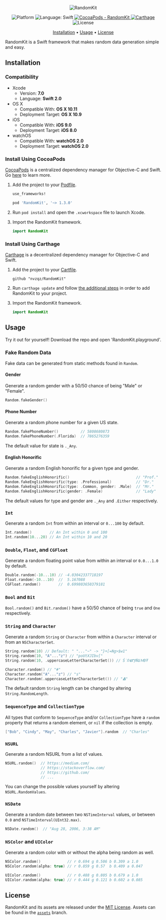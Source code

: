 <p align="center">
    <img src="https://github.com/nvzqz/RandomKit/raw/assets/banner.png" alt="RandomKit">
</p>

<p align="center">
    <img src="https://img.shields.io/badge/platform-osx%20%7C%20ios%20%7C%20watchos-lightgrey.svg"
         alt="Platform">
    <img src="https://img.shields.io/badge/language-swift-orange.svg"
         alt="Language: Swift">
    <a href="https://cocoapods.org/pods/RandomKit">
        <img src="https://img.shields.io/cocoapods/v/RandomKit.svg"
             alt="CocoaPods - RandomKit">
    </a>
    <a href="https://github.com/Carthage/Carthage">
        <img src="https://img.shields.io/badge/Carthage-compatible-4BC51D.svg?style=flat"
             alt="Carthage">
    </a>
    <img src="https://img.shields.io/badge/license-MIT-000000.svg"
         alt="License">
</p>

<p align="center">
    <a href="#installation">Installation</a>
  • <a href="#usage">Usage</a>
  • <a href="#license">License</a>
</p>

RandomKit is a Swift framework that makes random data generation simple and easy.

## Installation

### Compatibility

- Xcode
    - Version:  **7.0**
    - Language: **Swift 2.0**
- OS X
    - Compatible With:   **OS X 10.11**
    - Deployment Target: **OS X 10.9**
- iOS
    - Compatible With:   **iOS 9.0**
    - Deployment Target: **iOS 8.0**
- watchOS
    - Compatible With:   **watchOS 2.0**
    - Deployment Target: **watchOS 2.0**

### Install Using CocoaPods
[CocoaPods](https://cocoapods.org/) is a centralized dependency manager for
Objective-C and Swift. Go [here](https://guides.cocoapods.org/using/index.html)
to learn more.

1. Add the project to your [Podfile](https://guides.cocoapods.org/using/the-podfile.html).

    ```ruby
    use_frameworks!

    pod 'RandomKit', '~> 1.3.0'
    ```

2. Run `pod install` and open the `.xcworkspace` file to launch Xcode.

3. Import the RandomKit framework.

    ```swift
    import RandomKit
    ```

### Install Using Carthage
[Carthage](https://github.com/Carthage/Carthage) is a decentralized dependency
manager for Objective-C and Swift.

1. Add the project to your [Cartfile](https://github.com/Carthage/Carthage/blob/master/Documentation/Artifacts.md#cartfile).

    ```
    github "nvzqz/RandomKit"
    ```

2. Run `carthage update` and follow [the additional steps](https://github.com/Carthage/Carthage#getting-started)
   in order to add RandomKit to your project.

3. Import the RandomKit framework.

    ```swift
    import RandomKit
    ```

## Usage

Try it out for yourself! Download the repo and open 'RandomKit.playground'.

### Fake Random Data

Fake data can be generated from static methods found in `Random`.

#### Gender

Generate a random gender with a 50/50 chance of being "Male" or "Female".

```swift
Random.fakeGender()
```

#### Phone Number

Generate a random phone number for a given US state.

```swift
Random.fakePhoneNumber()          // 5808680873
Random.fakePhoneNumber(.Florida)  // 7865276359
```

The default value for state is `._Any`.

#### English Honorific

Generate a random English honorific for a given type and gender.

```swift
Random.fakeEnglishHonorific()                              // "Prof."
Random.fakeEnglishHonorific(type: .Professional)           // "Dr."
Random.fakeEnglishHonorific(type: .Common, gender: .Male)  // "Mr."
Random.fakeEnglishHonorific(gender: .Female)               // "Lady"
```

The default values for type and gender are `._Any` and `.Either` respectively.

### `Int`

Generate a random `Int` from within an interval or `0...100` by default.

```swift
Int.random()        // An Int within 0 and 100
Int.random(10...20) // An Int within 10 and 20
```

### `Double`, `Float`, and `CGFloat`

Generate a random floating point value from within an interval or `0.0...1.0` by
default.

```swift
Double.random(-10...10) // -4.03042337718197
Float.random(-10...10)  //  5.167088
CGFloat.random()        //  0.699803650379181
```

### `Bool` and `Bit`

`Bool.random()` and `Bit.random()` have a 50/50 chance of being `true` and `One`
respectively.

### `String` and `Character`

Generate a random `String` or `Character` from within a `Character` interval or
from an `NSCharacterSet`.

```swift
String.random(10) // Default: " "..."~" -> "}+[=Ng>$w1"
String.random(10, "A"..."z") // "poUtXJIbv["
String.random(10, .uppercaseLetterCharacterSet()) // ṤՈ𝕮𝝘ꝻṄԱＭĐŦ

Character.random() // "#"
Character.random("A"..."z") // "s"
Character.random(.uppercaseLetterCharacterSet()) // "𝝙"
```

The default random `String` length can be changed by altering `String.RandomLength`.

### `SequenceType` and `CollectionType`

All types that conform to `SequenceType` and/or `CollectionType` have a `random`
property that returns a random element, or `nil` if the collection is empty.

```swift
["Bob", "Cindy", "May", "Charles", "Javier"].random  // "Charles"
```

### `NSURL`

Generate a random NSURL from a list of values.

```swift
NSURL.random()  // https://medium.com/
                // https://stackoverflow.com/
                // https://github.com/
                // ...
```

You can change the possible values yourself by altering `NSURL.RandomValues`.

### `NSDate`

Generate a random date between two `NSTimeInterval` values, or between `0.0` and `NSTimeInterval(UInt32.max)`.

```swift
NSDate.random()  // "Aug 28, 2006, 3:38 AM"
```

### `NSColor` and `UIColor`

Generate a random color with or without the alpha being random as well.

```swift
NSColor.random()            // r 0.694 g 0.506 b 0.309 a 1.0
NSColor.random(alpha: true) // r 0.859 g 0.57  b 0.409 a 0.047

UIColor.random()            // r 0.488 g 0.805 b 0.679 a 1.0
UIColor.random(alpha: true) // r 0.444 g 0.121 b 0.602 a 0.085
```

## License

RandomKit and its assets are released under the [MIT License](LICENSE.md). Assets
can be found in the [`assets`](https://github.com/nvzqz/RandomKit/tree/assets)
branch.
